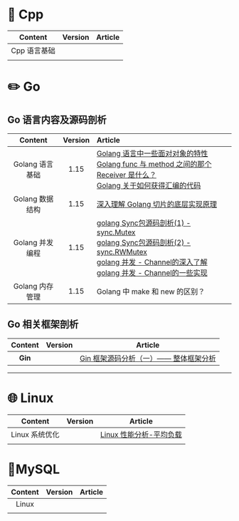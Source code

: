 



# :hammer: Cpp



| Content  | Version | Article |
|:--------:|:-------:| ------- |
| Cpp 语言基础 |         |         |
|          |         |         |





# :pencil2: Go

## Go 语言内容及源码剖析

| Content     | Version | Article                                                                                                                                                                                                                                                                                                                                                                                                                                                                                                                                                                                                                                                                                                                                                                              |
|:-----------:|:-------:|:------------------------------------------------------------------------------------------------------------------------------------------------------------------------------------------------------------------------------------------------------------------------------------------------------------------------------------------------------------------------------------------------------------------------------------------------------------------------------------------------------------------------------------------------------------------------------------------------------------------------------------------------------------------------------------------------------------------------------------------------------------------------------------ |
| Golang 语言基础 | 1.15    | [Golang 语言中一些面对对象的特性](https://github.com/dongxiem/AknowledgeHub/blob/main/Notes/Golang/Golang%20%E8%AF%AD%E8%A8%80%E9%9D%A2%E5%AF%B9%E5%AF%B9%E8%B1%A1%E7%9A%84%E4%B8%80%E4%BA%9B%E7%89%B9%E6%80%A7.md)<br />[Golang func 与 method 之间的那个 Receiver 是什么？](https://github.com/dongxiem/AknowledgeHub/blob/main/Notes/Golang/Golang%20func%20%E4%B8%8E%20method%20%E4%B9%8B%E9%97%B4%E7%9A%84%E9%82%A3%E4%B8%AA%20Receiver%20%E6%98%AF%E4%BB%80%E4%B9%88%EF%BC%9F.md)<br />[Golang 关于如何获得汇编的代码](https://github.com/dongxiem/AknowledgeHub/blob/main/Notes/Golang/Golang%20%E5%85%B3%E4%BA%8E%E5%A6%82%E4%BD%95%E8%8E%B7%E5%BE%97%E6%B1%87%E7%BC%96%E7%9A%84%E4%BB%A3%E7%A0%81.md)<br />                                                                                                  |
| Golang 数据结构 | 1.15    | [深入理解 Golang 切片的底层实现原理](https://github.com/dongxiem/AknowledgeHub/blob/main/Notes/Golang/%E6%B7%B1%E5%85%A5%E7%90%86%E8%A7%A3%20Golang%20%E5%88%87%E7%89%87%E7%9A%84%E5%BA%95%E5%B1%82%E5%AE%9E%E7%8E%B0%E5%8E%9F%E7%90%86.md)<br />                                                                                                                                                                                                                                                                                                                                                                                                                                                                                                                                                 |
| Golang 并发编程 | 1.15    | [golang Sync包源码剖析(1) - sync.Mutex](https://github.com/dongxiem/AknowledgeHub/blob/main/Notes/Golang/golang%20Sync%E5%8C%85%E6%BA%90%E7%A0%81%E5%89%96%E6%9E%90(1)%20-%20sync.Mutex.md)<br />[golang Sync包源码剖析(2) - sync.RWMutex](https://github.com/dongxiem/AknowledgeHub/blob/main/Notes/Golang/golang%20Sync%E5%8C%85%E6%BA%90%E7%A0%81%E5%89%96%E6%9E%90(2)%20-%20sync.RWMutex.md)<br />[golang 并发 - Channel的深入了解](https://github.com/dongxiem/AknowledgeHub/blob/main/Notes/Golang/golang%20%E5%B9%B6%E5%8F%91%20-%20Channel%E7%9A%84%E6%B7%B1%E5%85%A5%E4%BA%86%E8%A7%A3.md)<br />[golang 并发 - Channel的一些实现](https://github.com/dongxiem/AknowledgeHub/blob/main/Notes/Golang/golang%20%E5%B9%B6%E5%8F%91%20-%20Channel%E7%9A%84%E4%B8%80%E4%BA%9B%E5%AE%9E%E7%8E%B0.md)<br /> |
| Golang 内存管理 | 1.15    | Golang 中 make 和 new 的区别？                                                                                                                                                                                                                                                                                                                                                                                                                                                                                                                                                                                                                                                                                                                                                             |

## Go 相关框架剖析

| Content | Version | Article                                                                                                                                                                   |
|:-------:|:-------:| ------------------------------------------------------------------------------------------------------------------------------------------------------------------------- |
| **Gin** |         | [Gin 框架源码分析（一）——  整体框架分析](https://github.com/dongxiem/AknowledgeHub/blob/main/Notes/Golang/gin/gin%20-%20%E6%95%B4%E4%BD%93%E6%A1%86%E6%9E%B6%E5%88%86%E6%9E%90.md)<br /> |

---

# :globe_with_meridians: Linux

| Content    | Version | Article                                                                                                                                                                                                                                                                                                                           |
|:----------:|:-------:| --------------------------------------------------------------------------------------------------------------------------------------------------------------------------------------------------------------------------------------------------------------------------------------------------------------------------------- |
| Linux 系统优化 |         | [Linux 性能分析-平均负载](https://github.com/dongxiem/AknowledgeHub/blob/main/Notes/Linux/Linux%20%E6%80%A7%E8%83%BD%E5%88%86%E6%9E%90-%E5%B9%B3%E5%9D%87%E8%B4%9F%E8%BD%BD.mdhttps://github.com/dongxiem/AknowledgeHub/blob/main/Notes/Linux/Linux%20%E6%80%A7%E8%83%BD%E5%88%86%E6%9E%90-%E5%B9%B3%E5%9D%87%E8%B4%9F%E8%BD%BD.md)<br /> |
|            |         |                                                                                                                                                                                                                                                                                                                                   |



# :dolphin:MySQL

| Content | Version | Article |
|:-------:|:-------:| ------- |
| Linux   |         |         |
|         |         |         |
